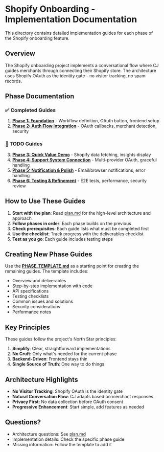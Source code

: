 # Shopify Onboarding - Implementation Documentation

This directory contains detailed implementation guides for each phase of the Shopify onboarding feature.

## Overview

The Shopify onboarding project implements a conversational flow where CJ guides merchants through connecting their Shopify store. The architecture uses Shopify OAuth as the identity gate - no visitor tracking, no spam records.

## Phase Documentation

### ✅ Completed Guides
1. **[Phase 1: Foundation](phase-1-foundation.md)** - Workflow definition, OAuth button, frontend setup
2. **[Phase 2: Auth Flow Integration](phase-2-auth-flow.md)** - OAuth callbacks, merchant detection, security

### 📝 TODO Guides
3. **[Phase 3: Quick Value Demo](phase-3-quick-value.md)** - Shopify data fetching, insights display
4. **[Phase 4: Support System Connection](phase-4-support-systems.md)** - Multi-provider OAuth, graceful handling
5. **[Phase 5: Notification & Polish](phase-5-notifications.md)** - Email/browser notifications, error handling
6. **[Phase 6: Testing & Refinement](phase-6-testing.md)** - E2E tests, performance, security review

## How to Use These Guides

1. **Start with the plan**: Read [plan.md](../../plan.md) for the high-level architecture and approach
2. **Follow phases in order**: Each phase builds on the previous
3. **Check prerequisites**: Each guide lists what must be completed first
4. **Use the checklist**: Track progress with the deliverables checklist
5. **Test as you go**: Each guide includes testing steps

## Creating New Phase Guides

Use the **[PHASE_TEMPLATE.md](PHASE_TEMPLATE.md)** as a starting point for creating the remaining guides. The template includes:

- Overview and deliverables
- Step-by-step implementation with code
- API specifications
- Testing checklists
- Common issues and solutions
- Security considerations
- Performance notes

## Key Principles

These guides follow the project's North Star principles:

1. **Simplify**: Clear, straightforward implementations
2. **No Cruft**: Only what's needed for the current phase
3. **Backend-Driven**: Frontend stays thin
4. **Single Source of Truth**: One way to do things

## Architecture Highlights

- **No Visitor Tracking**: Shopify OAuth is the identity gate
- **Natural Conversation Flow**: CJ adapts based on merchant responses  
- **Privacy First**: No data collection before OAuth consent
- **Progressive Enhancement**: Start simple, add features as needed

## Questions?

- Architecture questions: See [plan.md](../../plan.md)
- Implementation details: Check the specific phase guide
- Missing information: Follow the template to add it